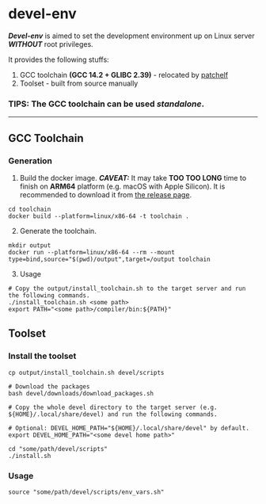 # devel-env

_**Devel-env**_ is aimed to set the development environment up on Linux server _**WITHOUT**_ root privileges.

It provides the following stuffs:
1. GCC toolchain **(GCC 14.2 + GLIBC 2.39)** - relocated by [patchelf](https://github.com/NixOS/patchelf)
2. Toolset - built from source manually

### TIPS: The GCC toolchain can be used *standalone*.

---

## GCC Toolchain

### Generation
1. Build the docker image. _**CAVEAT:**_ It may take **TOO TOO LONG** time to finish on **ARM64** platform (e.g. macOS with Apple Silicon). It is recommended to download it from [the release page](https://github.com/adonis0147/devel-env/releases).
```shell
cd toolchain
docker build --platform=linux/x86-64 -t toolchain .
```
2. Generate the toolchain.
```shell
mkdir output
docker run --platform=linux/x86-64 --rm --mount type=bind,source="$(pwd)/output",target=/output toolchain
```
3. Usage
```shell
# Copy the output/install_toolchain.sh to the target server and run the following commands.
./install_toolchain.sh <some path>
export PATH="<some path>/compiler/bin:${PATH}"
```

## Toolset
### Install the toolset
```shell
cp output/install_toolchain.sh devel/scripts

# Download the packages
bash devel/downloads/download_packages.sh

# Copy the whole devel directory to the target server (e.g. ${HOME}/.local/share/devel) and run the following commands.

# Optional: DEVEL_HOME_PATH="${HOME}/.local/share/devel" by default.
export DEVEL_HOME_PATH="<some devel home path>"

cd "some/path/devel/scripts"
./install.sh
```
### Usage
```shell
source "some/path/devel/scripts/env_vars.sh"
```
